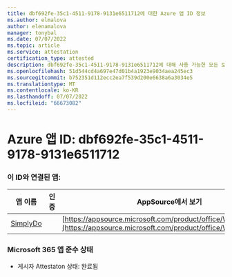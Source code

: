 ```yaml
---
title: dbf692fe-35c1-4511-9178-9131e6511712에 대한 Azure 앱 ID 정보
ms.author: elmalova
author: elenamalova
manager: tonybal
ms.date: 07/07/2022
ms.topic: article
ms.service: attestation
certification_type: attested
description: dbf692fe-35c1-4511-9178-9131e6511712에 대해 사용 가능한 모든 보안 및 규정 준수 정보입니다.
ms.openlocfilehash: 51d544cd4a697e47d01b4a1923e9034aea245ec3
ms.sourcegitcommit: b752351d112ecc2ea7f539d200e6638a6a3034e5
ms.translationtype: MT
ms.contentlocale: ko-KR
ms.lasthandoff: 07/07/2022
ms.locfileid: "66673082"
---
```

# <a name="azure-app-id-dbf692fe-35c1-4511-9178-9131e6511712"></a>Azure 앱 ID: dbf692fe-35c1-4511-9178-9131e6511712


### <a name="apps-associated-with-this-id"></a>이 ID와 연결된 앱:
| **앱 이름** | **인증** | **AppSource에서 보기** |
|--------------|---------------|-----------------------|
| [SimplyDo](../forward/WA200004248.md) |  | [https://appsource.microsoft.com/product/office/WA200004248](https://appsource.microsoft.com/product/office/WA200004248) |

### <a name="microsoft-365-app-compliance-status"></a>Microsoft 365 앱 준수 상태
- 게시자 Attestaton 상태: 완료됨

